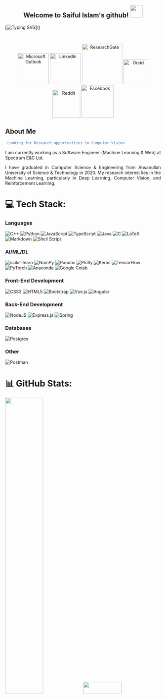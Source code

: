 <h2 align="center">
  Welcome to Saiful Islam's github!
  <img src="https://media.giphy.com/media/hvRJCLFzcasrR4ia7z/giphy.gif" width="40">
</h2>

[![Typing SVG](https://readme-typing-svg.demolab.com?font=console&size=24&duration=3000&pause=500&color=15F797&center=true&vCenter=true&width=1000&height=30&lines=Software+Engineer(Web+%26+Machine+Learning).;Research+Enthusiast.;)]()

<br/>

<!-- Social icons section -->
<p align="center">
  <a href="mailto:islam.saiful03@outlook.com"><img width="100px" alt="Microsoft Outlook" title="Microsoft Outlook" src="https://img.shields.io/badge/Outlook-0078D4?style=for-the-badge&logo=microsoftoutlook&logoColor=white"/></a>
  <a href="https://www.linkedin.com/in/saiful-islam03/"><img width="100px" alt="LinkedIn" title="LinkedIn" src="https://img.shields.io/badge/LinkedIn-0077B5?style=for-the-badge&logo=linkedin&logoColor=white"/></a>
  <a href="https://www.researchgate.net/profile/Saiful-Islam-164"><img width="130px" alt="ResearchGate" title="ResearchGate" src="https://img.shields.io/badge/ResearchGate-00CCBB?style=for-the-badge&logo=researchgate&logoColor=white"/></a>
  <a href="https://orcid.org/0000-0001-8782-0279"><img width="80px" alt="Orcid" title="Orcid" src="https://img.shields.io/badge/Orcid-A6CE39?style=for-the-badge&logo=orcid&logoColor=white"/></a>
  <a href="https://www.reddit.com/user/Sonnet_Saif"><img width="90px" alt="Reddit" title="Reddit" src="https://img.shields.io/badge/Reddit-FF4500?style=for-the-badge&logo=reddit&logoColor=white"/></a>
  <a href="https://www.facebook.com/Islam.Saiful03"><img width="105px" alt="Facebbok" title="Facebbok" src="https://img.shields.io/badge/Facebook-1877F2?style=for-the-badge&logo=facebook&logoColor=white"/></a>
</p>


<h2> About Me </h2>

<!-- -Looking for a Ph.D. position in Computer Vision. -->

````diff
-Looking for Research opportunities in Computer Vision
````

<p align="justify"> I am currently working as a Software Engineer (Machine Learning & Web) at Spectrum E&C Ltd.</p>

<p align="justify"> I have graduated in Computer Science & Engineering from Ahsanullah University of Science & Technology in 2020. My research interest lies in the Machine Learning, particularly in Deep Learning, Computer Vision, and Reinforcement Learning. </p>


# 💻 Tech Stack:

### Languages

![C++](https://img.shields.io/badge/c++-%2300599C.svg?style=plastic&logo=c%2B%2B&logoColor=white)
![Python](https://img.shields.io/badge/python-3670A0?style=plastic&logo=python&logoColor=ffdd54)
![JavaScript](https://img.shields.io/badge/javascript-%23323330.svg?style=plastic&logo=javascript&logoColor=%23F7DF1E)
![TypeScript](https://img.shields.io/badge/typescript-%23007ACC.svg?style=plastic&logo=typescript&logoColor=white)
![Java](https://img.shields.io/badge/java-%23ED8B00.svg?style=plastic&logo=java&logoColor=white) 
![C](https://img.shields.io/badge/c-%2300599C.svg?style=plastic&logo=c&logoColor=white) 
![LaTeX](https://img.shields.io/badge/latex-%23008080.svg?style=plastic&logo=latex&logoColor=white)
![Markdown](https://img.shields.io/badge/markdown-%23000000.svg?style=plastic&logo=markdown&logoColor=white) 
![Shell Script](https://img.shields.io/badge/shell_script-%23121011.svg?style=plastic&logo=gnu-bash&logoColor=white) 


### AI/ML/DL

![scikit-learn](https://img.shields.io/badge/scikit--learn-%23F7931E.svg?style=plastic&logo=scikit-learn&logoColor=white)
![NumPy](https://img.shields.io/badge/numpy-%23013243.svg?style=plastic&logo=numpy&logoColor=white)
![Pandas](https://img.shields.io/badge/pandas-%23150458.svg?style=plastic&logo=pandas&logoColor=white)
![Plotly](https://img.shields.io/badge/Plotly-%233F4F75.svg?style=plastic&logo=plotly&logoColor=white)
![Keras](https://img.shields.io/badge/Keras-%23D00000.svg?style=plastic&logo=Keras&logoColor=white)
![TensorFlow](https://img.shields.io/badge/TensorFlow-%23FF6F00.svg?style=plastic&logo=TensorFlow&logoColor=white) 
![PyTorch](https://img.shields.io/badge/PyTorch-%23EE4C2C.svg?style=plastic&logo=PyTorch&logoColor=white)
![Anaconda](https://img.shields.io/badge/Anaconda-%2344A833.svg?style=plastic&logo=anaconda&logoColor=white)
![Google Colab](https://img.shields.io/badge/Colab-F9AB00?style=plastic&logo=googlecolab&color=white)


### Front-End Development

![CSS3](https://img.shields.io/badge/css3-%231572B6.svg?style=plastic&logo=css3&logoColor=white) 
![HTML5](https://img.shields.io/badge/html5-%23E34F26.svg?style=plastic&logo=html5&logoColor=white)
![Bootstrap](https://img.shields.io/badge/bootstrap-%23563D7C.svg?style=plastic&logo=bootstrap&logoColor=white)
![Vue.js](https://img.shields.io/badge/vuejs-%2335495e.svg?style=plastic&logo=vuedotjs&logoColor=%234FC08D)
![Angular](https://img.shields.io/badge/angular-%23DD0031.svg?style=plastic&logo=angular&logoColor=white)


### Back-End Development

![NodeJS](https://img.shields.io/badge/node.js-6DA55F?style=plastic&logo=node.js&logoColor=white)
![Express.js](https://img.shields.io/badge/express.js-%23404d59.svg?style=plastic&logo=express&logoColor=%2361DAFB)
![Spring](https://img.shields.io/badge/spring-%236DB33F.svg?style=plastic&logo=spring&logoColor=white) 


### Databases

![Postgres](https://img.shields.io/badge/postgres-%23316192.svg?style=plastic&logo=postgresql&logoColor=white)


### Other

![Postman](https://img.shields.io/badge/Postman-FF6C37?style=plastic&logo=postman&logoColor=white) 


# 📊 GitHub Stats:

<img src="https://github-readme-stats.vercel.app/api?username=SonnetSaif&theme=vue-dark&hide_border=false&show_icons=true&include_all_commits=false&count_private=true" width="49.5%"/> <img src="https://github-readme-streak-stats.herokuapp.com/?user=SonnetSaif&theme=vue-dark&hide_border=false" width="49.5%" height="10.0%"/>
  
<!-- ![](https://github-readme-stats.vercel.app/api?username=SonnetSaif&theme=radical&hide_border=false&include_all_commits=false&count_private=false)<br/>
![](https://github-readme-streak-stats.herokuapp.com/?user=SonnetSaif&theme=radical&hide_border=false)<br/>
![](https://github-readme-stats.vercel.app/api/top-langs/?username=SonnetSaif&theme=radical&hide_border=false&include_all_commits=false&count_private=false&layout=compact) -->
